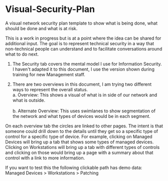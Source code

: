 # Visual-Security-Plan
A visual network security plan template to show what is being done, what should be done and what is at risk.

This is a work in progress but is at a point where the idea can be shared for additional input. The goal is to represent technical security in a way that non-technical people can understand and to facilitate conversations around what to do next.

1. The Security tab covers the mental model I use for Information Security. I haven't adapted it to this document, I use the version shown during training for new Management staff.

2. There are two overviews in this document, I am trying two different ways to represent the overall status.<BR/>
  a. Overview: This shows a visual of what is in side of our network and what is outside.<BR/><BR/>
  b. Alternate Overview: This uses swimlanes to show segmentation of the network and what types of devices would be in each segment.

On each overview tab the circles are linked to other pages. The intent is that someone could drill down to the details until they get so a specific type of control for a specific type of device. For example, clicking on Managed Devices will bring up a tab that shows some types of managed devices. Clicking on Workstations will bring up a tab with different types of controls and clicking on those would bring up a page with a summary about that control with a link to more information.

If you want to test this the following clickable path has demo data:<BR/>
  Managed Devices > Workstations > Patching
 
